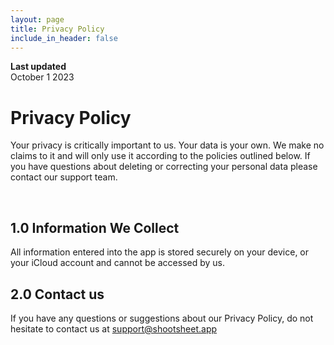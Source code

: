 ```yaml
---
layout: page
title: Privacy Policy
include_in_header: false
---
```


**Last updated**  
October 1 2023

# Privacy Policy
Your privacy is critically important to us. Your data is your own. We make no claims to it and will only use it according to the policies outlined below. If you have questions about deleting or correcting your personal data please contact our support team.

<br>

## 1.0 Information We Collect
All information entered into the app is stored securely on your device, or your iCloud account and cannot be accessed by us.

## 2.0 Contact us
If you have any questions or suggestions about our Privacy Policy, do not hesitate to contact us at support@shootsheet.app

